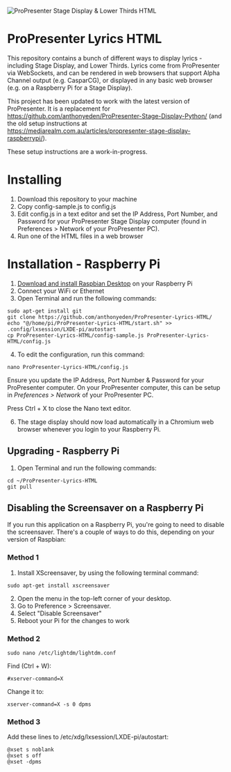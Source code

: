 ![ProPresenter Stage Display & Lower Thirds HTML](https://mediarealm.com.au/wp-content/uploads/2020/01/ProPresenter-Stage-Display-HTML.png)

# ProPresenter Lyrics HTML

This repository contains a bunch of different ways to display lyrics - including Stage Display, and Lower Thirds. Lyrics come from ProPresenter via WebSockets, and can be rendered in web browsers that support Alpha Channel output (e.g. CasparCG), or displayed in any basic web browser (e.g. on a Raspberry Pi for a Stage Display).

This project has been updated to work with the latest version of ProPresenter. It is a replacement for https://github.com/anthonyeden/ProPresenter-Stage-Display-Python/ (and the old setup instructions at https://mediarealm.com.au/articles/propresenter-stage-display-raspberrypi/).

These setup instructions are a work-in-progress.

# Installing

1. Download this repository to your machine
2. Copy config-sample.js to config.js
3. Edit config.js in a text editor and set the IP Address, Port Number, and Password for your ProPresenter Stage Display computer (found in Preferences > Network of your ProPresenter PC).
3. Run one of the HTML files in a web browser

# Installation - Raspberry Pi

1. [Download and install Raspbian Desktop](https://www.raspberrypi.org/downloads/raspbian/) on your Raspberry Pi
2. Connect your WiFi or Ethernet
3. Open Terminal and run the following commands:

```
sudo apt-get install git
git clone https://github.com/anthonyeden/ProPresenter-Lyrics-HTML/
echo "@/home/pi/ProPresenter-Lyrics-HTML/start.sh" >> .config/lxsession/LXDE-pi/autostart
cp ProPresenter-Lyrics-HTML/config-sample.js ProPresenter-Lyrics-HTML/config.js
``` 

4. To edit the configuration, run this command:

```
nano ProPresenter-Lyrics-HTML/config.js
```

  Ensure you update the IP Address, Port Number & Password for your ProPresenter computer. On your ProPresenter computer, this can be setup in _Preferences > Network_ of your ProPresenter PC.
  
  Press Ctrl + X to close the Nano text editor.
  
6. The stage display should now load automatically in a Chromium web browser whenever you login to your Raspberry Pi.

## Upgrading - Raspberry Pi

1. Open Terminal and run the following commands:

```
cd ~/ProPresenter-Lyrics-HTML
git pull
```

## Disabling the Screensaver on a Raspberry Pi

If you run this application on a Raspberry Pi, you're going to need to disable the screensaver. There's a couple of ways to do this, depending on your version of Raspbian:

### Method 1

1. Install XScreensaver, by using the following terminal command:

```
sudo apt-get install xscreensaver
```

2. Open the menu in the top-left corner of your desktop.
3. Go to Preference > Screensaver.
4. Select "Disable Screensaver"
5. Reboot your Pi for the changes to work


### Method 2

```
sudo nano /etc/lightdm/lightdm.conf
```

Find (Ctrl + W):

```
#xserver-command=X
```

Change it to:

```
xserver-command=X -s 0 dpms
```

### Method 3

Add these lines to /etc/xdg/lxsession/LXDE-pi/autostart:

```
@xset s noblank 
@xset s off 
@xset -dpms
```

